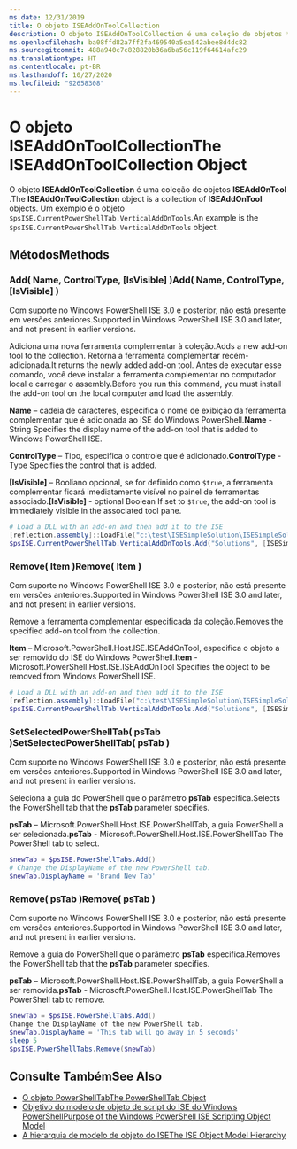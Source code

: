 ```yaml
---
ms.date: 12/31/2019
title: O objeto ISEAddOnToolCollection
description: O objeto ISEAddOnToolCollection é uma coleção de objetos **ISEAddOnTool** .
ms.openlocfilehash: ba08ffd82a7ff2fa469540a5ea542abee8d4dc82
ms.sourcegitcommit: 488a940c7c828820b36a6ba56c119f64614afc29
ms.translationtype: HT
ms.contentlocale: pt-BR
ms.lasthandoff: 10/27/2020
ms.locfileid: "92658308"
---
```

# <a name="the-iseaddontoolcollection-object"></a><span data-ttu-id="07eeb-103">O objeto ISEAddOnToolCollection</span><span class="sxs-lookup"><span data-stu-id="07eeb-103">The ISEAddOnToolCollection Object</span></span>

<span data-ttu-id="07eeb-104">O objeto **ISEAddOnToolCollection** é uma coleção de objetos **ISEAddOnTool** .</span><span class="sxs-lookup"><span data-stu-id="07eeb-104">The **ISEAddOnToolCollection** object is a collection of **ISEAddOnTool** objects.</span></span> <span data-ttu-id="07eeb-105">Um exemplo é o objeto `$psISE.CurrentPowerShellTab.VerticalAddOnTools`.</span><span class="sxs-lookup"><span data-stu-id="07eeb-105">An example is the `$psISE.CurrentPowerShellTab.VerticalAddOnTools` object.</span></span>

## <a name="methods"></a><span data-ttu-id="07eeb-106">Métodos</span><span class="sxs-lookup"><span data-stu-id="07eeb-106">Methods</span></span>

### <a name="add-name-controltype-isvisible-"></a><span data-ttu-id="07eeb-107">Add\( Name, ControlType, \[IsVisible\] \)</span><span class="sxs-lookup"><span data-stu-id="07eeb-107">Add\( Name, ControlType, \[IsVisible\] \)</span></span>

<span data-ttu-id="07eeb-108">Com suporte no Windows PowerShell ISE 3.0 e posterior, não está presente em versões anteriores.</span><span class="sxs-lookup"><span data-stu-id="07eeb-108">Supported in Windows PowerShell ISE 3.0 and later, and not present in earlier versions.</span></span>

<span data-ttu-id="07eeb-109">Adiciona uma nova ferramenta complementar à coleção.</span><span class="sxs-lookup"><span data-stu-id="07eeb-109">Adds a new add-on tool to the collection.</span></span> <span data-ttu-id="07eeb-110">Retorna a ferramenta complementar recém-adicionada.</span><span class="sxs-lookup"><span data-stu-id="07eeb-110">It returns the newly added add-on tool.</span></span> <span data-ttu-id="07eeb-111">Antes de executar esse comando, você deve instalar a ferramenta complementar no computador local e carregar o assembly.</span><span class="sxs-lookup"><span data-stu-id="07eeb-111">Before you run this command, you must install the add-on tool on the local computer and load the assembly.</span></span>

<span data-ttu-id="07eeb-112">**Name** – cadeia de caracteres, especifica o nome de exibição da ferramenta complementar que é adicionada ao ISE do Windows PowerShell.</span><span class="sxs-lookup"><span data-stu-id="07eeb-112">**Name** - String Specifies the display name of the add-on tool that is added to Windows PowerShell ISE.</span></span>

<span data-ttu-id="07eeb-113">**ControlType** – Tipo, especifica o controle que é adicionado.</span><span class="sxs-lookup"><span data-stu-id="07eeb-113">**ControlType** -Type Specifies the control that is added.</span></span>

<span data-ttu-id="07eeb-114">**\[IsVisible\]** – Booliano opcional, se for definido como `$true`, a ferramenta complementar ficará imediatamente visível no painel de ferramentas associado.</span><span class="sxs-lookup"><span data-stu-id="07eeb-114">**\[IsVisible\]** - optional Boolean If set to `$true`, the add-on tool is immediately visible in the associated tool pane.</span></span>

```powershell
# Load a DLL with an add-on and then add it to the ISE
[reflection.assembly]::LoadFile("c:\test\ISESimpleSolution\ISESimpleSolution.dll")
$psISE.CurrentPowerShellTab.VerticalAddOnTools.Add("Solutions", [ISESimpleSolution.Solution], $true)
```

### <a name="remove-item-"></a><span data-ttu-id="07eeb-115">Remove\( Item \)</span><span class="sxs-lookup"><span data-stu-id="07eeb-115">Remove\( Item \)</span></span>

<span data-ttu-id="07eeb-116">Com suporte no Windows PowerShell ISE 3.0 e posterior, não está presente em versões anteriores.</span><span class="sxs-lookup"><span data-stu-id="07eeb-116">Supported in Windows PowerShell ISE 3.0 and later, and not present in earlier versions.</span></span>

<span data-ttu-id="07eeb-117">Remove a ferramenta complementar especificada da coleção.</span><span class="sxs-lookup"><span data-stu-id="07eeb-117">Removes the specified add-on tool from the collection.</span></span>

<span data-ttu-id="07eeb-118">**Item** – Microsoft.PowerShell.Host.ISE.ISEAddOnTool, especifica o objeto a ser removido do ISE do Windows PowerShell.</span><span class="sxs-lookup"><span data-stu-id="07eeb-118">**Item** - Microsoft.PowerShell.Host.ISE.ISEAddOnTool Specifies the object to be removed from Windows PowerShell ISE.</span></span>

```powershell
# Load a DLL with an add-on and then add it to the ISE
[reflection.assembly]::LoadFile("c:\test\ISESimpleSolution\ISESimpleSolution.dll")
$psISE.CurrentPowerShellTab.VerticalAddOnTools.Add("Solutions", [ISESimpleSolution.Solution], $true)
```

### <a name="setselectedpowershelltab-pstab-"></a><span data-ttu-id="07eeb-119">SetSelectedPowerShellTab\( psTab \)</span><span class="sxs-lookup"><span data-stu-id="07eeb-119">SetSelectedPowerShellTab\( psTab \)</span></span>

<span data-ttu-id="07eeb-120">Com suporte no Windows PowerShell ISE 3.0 e posterior, não está presente em versões anteriores.</span><span class="sxs-lookup"><span data-stu-id="07eeb-120">Supported in Windows PowerShell ISE 3.0 and later, and not present in earlier versions.</span></span>

<span data-ttu-id="07eeb-121">Seleciona a guia do PowerShell que o parâmetro **psTab** especifica.</span><span class="sxs-lookup"><span data-stu-id="07eeb-121">Selects the PowerShell tab that the **psTab** parameter specifies.</span></span>

<span data-ttu-id="07eeb-122">**psTab** – Microsoft.PowerShell.Host.ISE.PowerShellTab, a guia PowerShell a ser selecionada.</span><span class="sxs-lookup"><span data-stu-id="07eeb-122">**psTab** - Microsoft.PowerShell.Host.ISE.PowerShellTab The PowerShell tab to select.</span></span>

```powershell
$newTab = $psISE.PowerShellTabs.Add()
# Change the DisplayName of the new PowerShell tab.
$newTab.DisplayName = 'Brand New Tab'
```

### <a name="remove-pstab-"></a><span data-ttu-id="07eeb-123">Remove\( psTab \)</span><span class="sxs-lookup"><span data-stu-id="07eeb-123">Remove\( psTab \)</span></span>

<span data-ttu-id="07eeb-124">Com suporte no Windows PowerShell ISE 3.0 e posterior, não está presente em versões anteriores.</span><span class="sxs-lookup"><span data-stu-id="07eeb-124">Supported in Windows PowerShell ISE 3.0 and later, and not present in earlier versions.</span></span>

<span data-ttu-id="07eeb-125">Remove a guia do PowerShell que o parâmetro **psTab** especifica.</span><span class="sxs-lookup"><span data-stu-id="07eeb-125">Removes the PowerShell tab that the **psTab** parameter specifies.</span></span>

<span data-ttu-id="07eeb-126">**psTab** – Microsoft.PowerShell.Host.ISE.PowerShellTab, a guia PowerShell a ser removida.</span><span class="sxs-lookup"><span data-stu-id="07eeb-126">**psTab** - Microsoft.PowerShell.Host.ISE.PowerShellTab The PowerShell tab to remove.</span></span>

```powershell
$newTab = $psISE.PowerShellTabs.Add()
Change the DisplayName of the new PowerShell tab.
$newTab.DisplayName = 'This tab will go away in 5 seconds'
sleep 5
$psISE.PowerShellTabs.Remove($newTab)
```

## <a name="see-also"></a><span data-ttu-id="07eeb-127">Consulte Também</span><span class="sxs-lookup"><span data-stu-id="07eeb-127">See Also</span></span>

- [<span data-ttu-id="07eeb-128">O objeto PowerShellTab</span><span class="sxs-lookup"><span data-stu-id="07eeb-128">The PowerShellTab Object</span></span>](The-PowerShellTab-Object.md)
- [<span data-ttu-id="07eeb-129">Objetivo do modelo de objeto de script do ISE do Windows PowerShell</span><span class="sxs-lookup"><span data-stu-id="07eeb-129">Purpose of the Windows PowerShell ISE Scripting Object Model</span></span>](Purpose-of-the-Windows-PowerShell-ISE-Scripting-Object-Model.md)
- [<span data-ttu-id="07eeb-130">A hierarquia de modelo de objeto do ISE</span><span class="sxs-lookup"><span data-stu-id="07eeb-130">The ISE Object Model Hierarchy</span></span>](The-ISE-Object-Model-Hierarchy.md)

